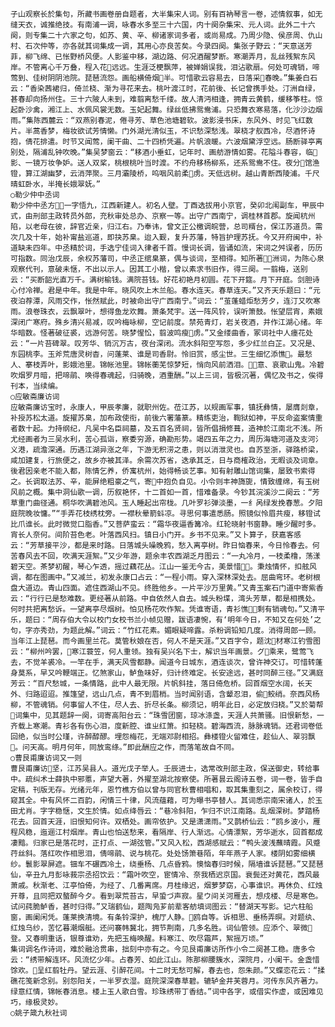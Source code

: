 <!-- { "loadSidebar": true } -->
    子山观察长於集句，所藏书画卷册自题者，大半集宋人词。别有百衲琴言一卷，述情叙事，如无缝天衣，诚推绝技。有南浦一调，咏春水多至三十六国，内十阕杂集宋、元人词。此外二十六阕，则专集二十六家之句，如苏、黄、辛、柳诸家词多者，或尚易成。乃周少隐、侯彦周、仇山村、石次仲等，亦各就其词集成一调，其用心亦良苦矣。今录四阕。集张子野云：“天意送芳菲，柳飞绵、已怅野桥风便。人影鉴中移，湖边路、何况酒醒梦断。寒潮弄月，乱丝残絮东风岸。不管离心千万叠，程入花远远。生涯泛梗飘萍，被婵娟误我，泪沾歌扇。何处可魂销，啼莺到、佳树阴阴池院。琵琶流怨。画船横倚烟半。可惜歌云容易去，日落采春晚。”集姜白石云：“香染茜裙归，倚兰桡、渐为寻花来去。桃叶渡江时，花前後、长记曾携手处。汀洲自绿，甚春却向扬州住。三十六陂人未到，难翦离愁千缕。故人清沔相逢，拥青云黄鹤，缓移筝柱。惊起卧沙禽，湘江上、水佩风裳无数。玉妃起舞。绿丝低拂鸳鸯浦。只恐舞衣寒易落，化沙沙边烟雨。”集陈西麓云：“双燕别春泥，倦寻芳、草色池塘碧软。波影浸书床，东风外、时见飞红数片。半蒿香梦，梅妆欲试芳情懒。门外湖光清似玉，不识愁深愁浅。翠桡才舣西冷，尽酒怀诗抱，倩花排遣。时节又闻莺，阑干曲、二十四桥凭遍。片帆浪暖。六波烟黛浮空远。肠断驿亭离别处，隔浦乱钟吹晚。”集吴梦窗云：“移酒小垂虹，记年时、画舫游情如雾。花隘斗春容，临影、一镜万妆争妒。送人双桨，桃根桃叶当时渡。不约舟移杨柳系，还系鸳鸯不住。夜分馆渔镫，算江湖幽梦，云消萍聚。三月灞陵桥，呜咽风前柔虏。天低远树。越山青断西陵浦。千尺晴虹卧水，半掩长娥翠妩。”
    ○勒少仲中丞词
    勒少仲中丞方，一字悟九，江西新建人。初名人壁。丁酉选拔用小京官，癸卯北闱副车，甲辰中式，由刑部主政转员外郎，充秋审处总办、京察一等。出守广西南宁，调桂林首郡。旋闻杭州陷，以老母在彼，辞官近亲，归江右。乃奉讳，曾文正公檄调皖营，总司糈台，保江苏道员。需次几及十年，始补甯盐巡道，即抉苏臬。迨入觐，复升苏藩，特旨护理苏抚。今又开府闽中，补道缺未四年。中丞精於词，手选宁佳词入律者千首。慢词长调，皆诵如流，宋词之舛误者，历历可指数。同治戊辰，余权苏藩司，中丞正绾臬篆，偶与谈词，至相得。知所著洲词，为陈心泉观察代刊，意破未惬，不出以示人。因其工小楷，曾以素求书旧作，得三阕。一翦梅，送别云：“买断韶光直万千。满树榆钱。满院苔钱。好花初艳月初圆。花下开筵。月下开庭。剑胆诗心付冷禅。君是中年。我是中年。晓风吹上木兰船。春水连天。春草连天。”又齐天乐题曰：“元夜泊荐潭，风雨交作，怅然赋此，时被命出守广西南宁。”词云：“茧蓬蜡炬愁芳夕，连汀又吹寒雨。浪卷珠衣，云飘翠叶，想得鱼龙欢舞。萧条梵宇。送一阵风铃，误听箫鼓。怅望层宵，素娥深闭广寒府。殊乡清兴易减，叹吟梅咏柳，空记前度。禁苑青灯，岩关夜酒，并作江湖心绪。年华暗数。怪著破征裘，远游何苦。晓梦惺忪，翦波鸣瘦虏。”又金缕曲香，冢词社中人瘗花处云：“一片苔碑翠。叹芳华、销沉万古，夜台深闭。流水斜阳空写怨，多少红兰白芷。又况是、东园桃李。玉斧荒唐灵树杳，问蓬莱、谁是司香尉。怜旧赏，感尘世。三生细忆添憔。最愁人、搴枝弄叶，影娥池里。锦帐池里。锦帐蘅芜惊梦短，悄向风前洒泪。意、哀歌山鬼。冷碧吹烟罗月暗，把啼鹃、唤得春魂起，归骑晚，酒重酬。”以上三词，皆极沉著，偶忆及书之，俟得刊本，当续编。
    ○应敏斋廉访词
    应敏斋廉访宝时，永康人，甲辰孝廉，就职州佐。莅江苏，以规画军事，镇抚彝情，屡膺剡章，补授苏松太道。旋擢苏臬，加布政使衔，前後六署藩篆。精练吏治，鞫狱如神，平反命盗案情重者数十起。力持纲纪，凡吴中名臣祠墓，及五百名贤祠，皆所倡捐修葺，造神於江南北不浅。所尤经画者为三吴水利，苦心孤诣，察委穷源，确勘形势。竭四五年之力，周历海塘河道及支河氵义港，疏澹深通。历遇江湖异涨之年，下游无积涝之患，则以消泄灵也。自苏至浙，驿路桥梁，咸加建复，行旅便之，故乡亦被其泽。余需次苏省，迭承其乏，日与商榷政治，无暇谈及词章。後君因亲老不能入都，陈情乞养，侨寓杭州，始得畅谈艺事。知有射雕山馆词集，屡致书索得之。长调取法苏、辛，能屏绝粗豪之气，寄中抱负自见。小令则丰神旖旎，情致缠绵，有玉树风前之概。集中洞仙歌一调，历叙艳怀，十二首如一首，惜难备录。今钞其浣溪沙二阕云：“芳草重门曲径通。桐华吹满碧池风。玉人睡起出帘栊。几叶罗衫弹淡墨，一纟呙绿发挽春葱。夕阳庭院晚妆慵。”“手弄花枝绣枕旁。一襟秋晕箭蚪凉。寻思何事遣悉肠。照镜似怜眉共瘦，移镫试比爪谁长。此时微觉口脂香。”又菩萨蛮云：“霜华夜逼香篝冷。红轮晓射书窗静。睡少醒时多。宵长人奈何。间阶苔色老。叶落西风扫。镇日小门开。乡书不见来。”又卜算子，获嘉客感云：“芳草接平沙，都是来时路。日落城头噪晚鸦，愁入离亭树。昨日恼春来，今日怜春去。何苦春风去不回，吹满天涯絮。”又少年游，题余丰农西湖乏月图云：“一丸冷月，一枝柔橹，荡漾碧天空。茶梦初醒，琴心乍透，摇过藕花丛。江山一鉴无今古，美景惜。秉烛情怀，扣舷风调，都在图画中。”又减兰，初发永康口占云：“一程小雨。穿入深林深处去。屈曲弯环。老树根盘大道边。青山四面。遮住西湖山不见。终胜他乡。一片平沙万里黄。”又青玉案石门道中寄紫香云：“行行已是愁难数。更经著从前路。中自依然人自去。城头粉堞，湾头芳草，都是相携处。何时共把离愁诉。一望离亭尽烟树。怕见杨花吹作絮。凭谁寄语，青衫憔，剩有销魂句。”又清平乐，题曰：“周存伯大令以校门女校书兰小帧见赠，跋语凄惋，有‘明年今日，不知又在何处’之句，字亦秀劲，为题此解。”词云：“竹红花素。媚眼疑啼露。杀粉调铅知几度。消得周郎一顾。当年江上琵琶。而今画里兰花。莫管秋娘在否，何人不是天涯。”又百字令，题沈材寒江钓雪图云：“柳州吟罢，寒江蓑笠，何人重领。独有吴兴名下士，解识当年画景。グ乘来，鹭莺飞去，不觉羊裘冷。一竿在手，满天风雪都静。闻道今日城东，酒连谈次，曾许神交订。可惜转蓬身莫系，早又吟鞭端正。忆煞家山，鲈鱼味好，归计终难定。长安途远，甚时同醉三径。”又满庭芳云：“百尺愁城，一条情路，此中人最无限。片帆斜挂，落日倚危桥。回首烟空水阔，长天外、归路迢迢。推篷望，远山几点，青不到眉梢。当时闻别语，含颦忍泪，偷鲛绡。奈西风杨柳，不管魂销。何事留人不住，尽人去、折尽长条。柳须记，明年此日，必定放归桡。”又於菊帮词集中，见其题辞一阕，词寄高阳台云：“珠雪团窗，琼冰涤盏，天涯人共萧骚。旧恨新愁，一齐载上寒潮。青衫各有伤心泪，度新腔、谁ㄓ红箫。扣轻桡。碧海西流，脉脉魂销。还君词卷低回绝，似当时公瑾，许醉醇醪。埋怨梅花，无端邓尉相招。彝楼镫火留难住，趁仙人、翠羽飘。问天高。明月何年，同放鸾绦。”即此酬应之作，而落笔故自不同。
    ○曹艮甫廉访词又一则
    曹艮甫廉访坚，江苏吴县人。道光戊子举人。壬辰进士，选常改刑部主政，保送御史，转给事中。疏纠术士薛执中邪慝，声望大著，外擢至湖北按察使。所著昙云阁诗五卷，词一卷，皆手自定稿，刊版无存。光绪元年，恩竹樵方伯以曾与同官秋曹相唱和，取其集重刻之，属余校订，得窥其全。中有风怀二百韵，闲情三十律，风流蕴藉，可为曝书亭替人。其词悉宗南宋诸人，於玉田尤肖。字字稳惬，文生於情。如点绛唇云：“巷冷斜阳，乍归不识江南路。乱烟深树。梦踏杨花去。回首天涯，旧恨知何许。双栖处。画帘依护。又是潇潇雨。”又鹊桥仙云：“鸥乡波小，雁程风稳，迤逦江村烟岸。青山也怕送愁来，看隔岸、行人渐远。心情漂絮，芳华逝水，回首都成凄黯。归家已是落花时，正打点、一湖弦管。”又风入松，西湖感赋云：“鸭头波浅蘸晴霞。风蹙荇丝斜。落红吹作相思泪，倩啼鹃、说与桃花。处处饧箫巷陌，年年燕子人家。楼阴如雾细横纱。鬟影翠屏遮。钿车不碾西冷土，绕垂杨、几点昏鸦。懊恼春归时候，隔墙谁诉琵琶。”又琵琶仙，辛丑九月彭咏莪宗丞招饮云：“霜叶吹空，宦情冷、奈我栖迟京国。衰鬓还对黄花，西风最萧戚。秋渐老、江亭怕倚，为经了、几番离席。月桂缘迟，烟萝梦窈，心事谁识。再休负、红烛开尊，且同把双螯醉今夕。看到翠荒苔古，早蛩づ声寂。星ウ间关河雁去，想戍楼、尽是寒色。试问莼脆鲈香，甚时归得。”又瑞鹤仙，题陶凫芗前辈客舫填词图云：“替湖天写影。记六柱船窗，画阑闲凭。蓬莱换清境。有条铃深护，槐厅人静。鸥自等。诉相思、垂杨弄暝。对题纨、红烛乌纱，苦忆暮潮烟艇。还问褰帏冀北，拥节荆南，几多名胜。词仙管领。应添个、翠微登。又春明重话，银尊谁劝，先把玉梅唤醒。料寒江、吹尽霜芦，絮摇万顷。”
    集词调名作诗词，难於融洽贯串，拙刻中亦有之。今见艮甫廉访所作小令二阕甚工稳。唐多令云：“绣带解连环。风流忆少年。占春芳、如此江山。陈那柳腰簇水，深院月，小阑干。金盏惜馀欢。呈红翦牡丹。望云涯、引醉花间。十二时无愁可解，春去也，怨朱颜。”又蝶恋花云：“揉礁花笺新念别。别怨阳关，一半罗衣湿。庭院深深春草碧。辘轳金井芙蓉月。河传东风齐著力。绿意红情，锦帐春消息。楼上玉人歌白雪。珍珠绣带丁香结。”词中各字，或借实作虚，或因难见巧，缘极灵妙。
    ○姚子箴九秋社词

